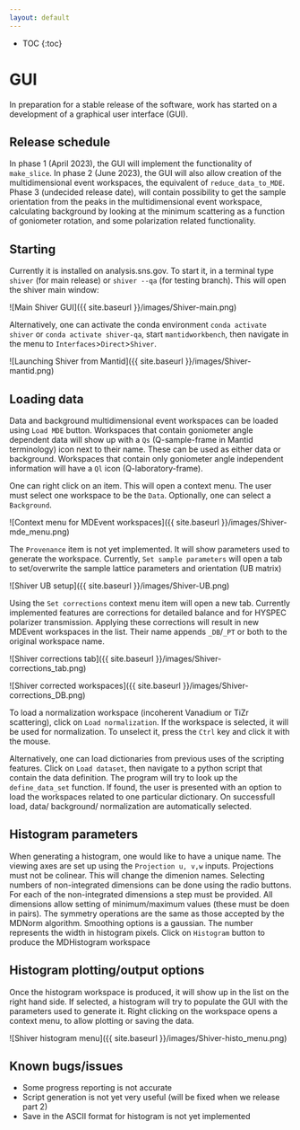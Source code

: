 ```yaml
---
layout: default
---
```

* TOC
{:toc}

GUI
===

In preparation for a stable release of the software, work has started on a development of a graphical user interface (GUI).

Release schedule
----------------
In phase 1 (April 2023), the GUI will implement the functionality of `make_slice`. In phase 2 (June 2023), the GUI will also allow creation of the multidimensional event workspaces, the equivalent of `reduce_data_to_MDE`. Phase 3 (undecided release date), will contain possibility to get the sample orientation from the peaks in the multidimensional event workspace, calculating background by looking at the minimum scattering as a function of goniometer rotation, and some polarization related functionality.

Starting
--------

Currently it is installed on analysis.sns.gov. To start it, in a terminal type `shiver` (for main release) or `shiver --qa` (for testing branch). This will open the shiver main window:

![Main Shiver GUI]({{ site.baseurl }}/images/Shiver-main.png)

Alternatively, one can activate the conda environment `conda activate shiver` or `conda activate shiver-qa`, start `mantidworkbench`, then navigate in the menu to `Interfaces`>`Direct`>`Shiver`.

![Launching Shiver from Mantid]({{ site.baseurl }}/images/Shiver-mantid.png)

Loading data
------------

Data and background multidimensional event workspaces can be loaded using `Load MDE` button. Workspaces that contain goniometer angle dependent data will show up with a `Qs` (Q-sample-frame in Mantid terminology) icon next to their name. These can be used as either data or background. Workspaces that contain only goniometer angle independent information will have a `Ql` icon (Q-laboratory-frame).

One can right click on an item. This will open a context menu. The user must select one workspace to be the `Data`. Optionally, one can select a `Background`.

![Context menu for MDEvent workspaces]({{ site.baseurl }}/images/Shiver-mde_menu.png)

The `Provenance` item is not yet implemented. It will show parameters used to generate the workspace. Currently, `Set sample parameters` will open a tab to set/overwrite the sample lattice parameters and orientation (UB matrix)

![Shiver UB setup]({{ site.baseurl }}/images/Shiver-UB.png)

Using the `Set corrections` context menu item will open a new tab. Currently implemented features are corrections for detailed balance and for HYSPEC polarizer transmission. Applying these corrections will result in new MDEvent workspaces in the list. Their name appends `_DB`/`_PT` or both to the original workspace name.

![Shiver corrections tab]({{ site.baseurl }}/images/Shiver-corrections_tab.png)

![Shiver corrected workspaces]({{ site.baseurl }}/images/Shiver-corrections_DB.png)

To load a normalization workspace (incoherent Vanadium or TiZr scattering), click on `Load normalization`. If the workspace is selected, it will be used for normalization. To unselect it, press the `Ctrl` key and click it with the mouse.

Alternatively, one can load dictionaries from previous uses of the scripting features. Click on `Load dataset`, then navigate to a python script that contain the data definition. The program will try to look up the `define_data_set` function. If found, the user is presented with an option to load the workspaces related to one particular dictionary. On successfull load, data/ background/ normalization are automatically selected.

Histogram parameters
--------------------

When generating a histogram, one would like to have a unique name. The viewing axes are set up using the `Projection u, v,w` inputs. Projections must not be colinear. This will change the dimenion names. Selecting numbers of non-integrated dimensions can be done using the radio buttons. For each of the non-integrated dimensions a step must be provided. All dimensions allow setting of minimum/maximum values (these must be doen in pairs). The symmetry operations are the same as those accepted by the MDNorm algorithm. Smoothing options is a gaussian. The number represents the width in histogram pixels. Click on `Histogram` button to produce the MDHistogram workspace

Histogram plotting/output options
---------------------------------

Once the histogram workspace is produced, it will show up in the list on the right hand side. If selected, a histogram will try to populate the GUI with the parameters used to generate it. Right clicking on the workspace opens a context menu, to allow plotting or saving the data.

![Shiver histogram menu]({{ site.baseurl }}/images/Shiver-histo_menu.png)


Known bugs/issues
-----------------
* Some progress reporting is not accurate
* Script generation is not yet very useful (will be fixed when we release part 2)
* Save in the ASCII format for histogram is not yet implemented

